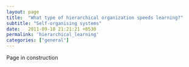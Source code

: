 ```yaml
---
layout: page
title:  "What type of hierarchical organization speeds learning?"
subtitle: "Self-organising systems"
date:   2011-09-10 21:21:21 +0530
permalink: 'hierarchical_learning'
categories: ["general"]
---
```


Page in construction